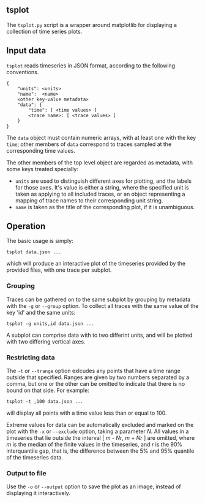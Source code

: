 tsplot
------

The `tsplot.py` script is a wrapper around matplotlib for displaying a collection of
time series plots.

## Input data

`tsplot` reads timeseries in JSON format, according to the following conventions.

```
{
    "units": <units>
    "name":  <name>
    <other key-value metadata>
    "data": {
        "time": [ <time values> ]
        <trace name>: [ <trace values> ]
    }
}
```

The `data` object must contain numeric arrays, with at least one with the key `time`;
other members of `data` correspond to traces sampled at the corresponding time values.

The other members of the top level object are regarded as metadata, with some keys
treated specially:
 * `units` are used to distinguish different axes for plotting, and the labels for those
   axes. It's value is either a string, where the specified unit is taken as applying to
   all included traces, or an object representing a mapping of trace names to their
   corresponding unit string.
 * `name` is taken as the title of the corresponding plot, if it is unambiguous.

## Operation

The basic usage is simply:
```
tsplot data.json ...
```
which will produce an interactive plot of the timeseries provided by the provided
files, with one trace per subplot.

### Grouping

Traces can be gathered on to the same subplot by grouping by metadata with the
`-g` or `--group` option. To collect all traces with the same value of the key
'id' and the same units:
```
tsplot -g units,id data.json ...
```
A subplot can comprise data with to two differint units, and will be plotted
with two differing vertical axes.

### Restricting data

The `-t` or `--trange` option exlcudes any points that have a time range outside
that specified. Ranges are given by two numbers separated by a comma, but one or
the other can be omitted to indicate that there is no bound on that side. For
example:
```
tsplot -t ,100 data.json ...
```
will display all points with a time value less than or equal to 100.

Extreme values for data can be automatically excluded and marked on the plot
with the `-x` or `--exclude` option, taking a parameter _N_. All values in a
timeseries that lie outside the interval [ _m_ - _Nr_, _m_ + _Nr_ ] are omitted,
where _m_ is the median of the finite values in the timeseries, and _r_ is
the 90% interquantile gap, that is, the difference between the 5% and 95% quantile
of the timeseries data.

### Output to file

Use the `-o` or `--output` option to save the plot as an image, instead of
displaying it interactively.


